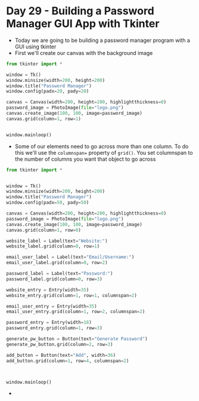 # Day 29 - Building a Password Manager GUI App with Tkinter

- Today we are going to be building a password manager program with a GUI using tkinter
- First we'll create our canvas with the background image
```python
from tkinter import *

window = Tk()
window.minsize(width=200, height=200)
window.title("Password Manager")
window.config(padx=20, pady=20)

canvas = Canvas(width=200, height=200, highlightthickness=0)
password_image = PhotoImage(file="logo.png")
canvas.create_image(100, 100, image=password_image)
canvas.grid(column=1, row=1)


window.mainloop()
```
- Some of our elements need to go across more than one column. To do this we'll use the `columnspan=` property of `grid()`. You set columnspan to the number of columns you want that object to go across
```python
from tkinter import *


window = Tk()
window.minsize(width=200, height=200)
window.title("Password Manager")
window.config(padx=50, pady=50)

canvas = Canvas(width=200, height=200, highlightthickness=0)
password_image = PhotoImage(file="logo.png")
canvas.create_image(100, 100, image=password_image)
canvas.grid(column=1, row=0)

website_label = Label(text="Website:")
website_label.grid(column=0, row=1)

email_user_label = Label(text="Email/Username:")
email_user_label.grid(column=0, row=2)

password_label = Label(text="Password:")
password_label.grid(column=0, row=3)

website_entry = Entry(width=35)
website_entry.grid(column=1, row=1, columnspan=2)

email_user_entry = Entry(width=35)
email_user_entry.grid(column=1, row=2, columnspan=2)

password_entry = Entry(width=18)
password_entry.grid(column=1, row=3)

generate_pw_button = Button(text="Generate Password")
generate_pw_button.grid(column=2, row=3)

add_button = Button(text="Add", width=36)
add_button.grid(column=1, row=4, columnspan=2)



window.mainloop()
```
- 

